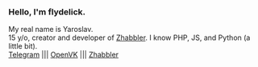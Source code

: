 ### Hello, I'm flydelick.<br>
My real name is Yaroslav.<br>
15 y/o, creator and developer of <a href="https://github.com/zhabbler/zhabbler">Zhabbler</a>. I know PHP, JS, and Python (a little bit).<br>
<a href="https://t.me/iamflydelick">Telegram</a> ||| <a href="https://openvk.su/id2268">OpenVK</a> ||| <a href="https://flydelick.zhabbler.ru/">Zhabbler</a>
